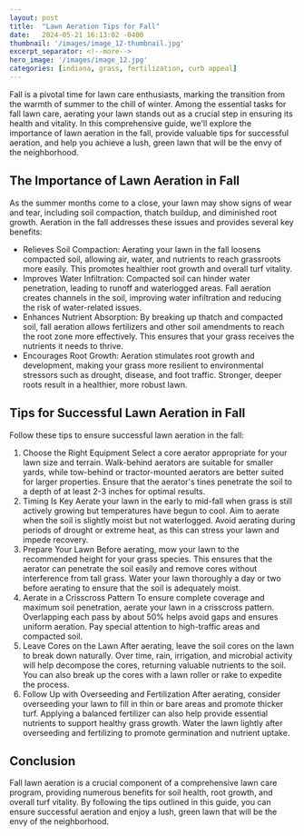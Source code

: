 ```yaml
---
layout: post
title:  "Lawn Aeration Tips for Fall"
date:   2024-05-21 16:13:02 -0400
thumbnail: '/images/image_12-thumbnail.jpg'
excerpt_separator: <!--more-->
hero_image: '/images/image_12.jpg'
categories: [indiana, grass, fertilization, curb appeal]
---
```

Fall is a pivotal time for lawn care enthusiasts, marking the transition from the warmth of summer to the chill of winter. <!--more-->Among the essential tasks for fall lawn care, aerating your lawn stands out as a crucial step in ensuring its health and vitality. In this comprehensive guide, we'll explore the importance of lawn aeration in the fall, provide valuable tips for successful aeration, and help you achieve a lush, green lawn that will be the envy of the neighborhood.

## The Importance of Lawn Aeration in Fall
As the summer months come to a close, your lawn may show signs of wear and tear, including soil compaction, thatch buildup, and diminished root growth. Aeration in the fall addresses these issues and provides several key benefits:
* Relieves Soil Compaction: Aerating your lawn in the fall loosens compacted soil, allowing air, water, and nutrients to reach grassroots more easily. This promotes healthier root growth and overall turf vitality.
* Improves Water Infiltration: Compacted soil can hinder water penetration, leading to runoff and waterlogged areas. Fall aeration creates channels in the soil, improving water infiltration and reducing the risk of water-related issues.
* Enhances Nutrient Absorption: By breaking up thatch and compacted soil, fall aeration allows fertilizers and other soil amendments to reach the root zone more effectively. This ensures that your grass receives the nutrients it needs to thrive.
* Encourages Root Growth: Aeration stimulates root growth and development, making your grass more resilient to environmental stressors such as drought, disease, and foot traffic. Stronger, deeper roots result in a healthier, more robust lawn.

## Tips for Successful Lawn Aeration in Fall
Follow these tips to ensure successful lawn aeration in the fall:
1. Choose the Right Equipment
Select a core aerator appropriate for your lawn size and terrain. Walk-behind aerators are suitable for smaller yards, while tow-behind or tractor-mounted aerators are better suited for larger properties. Ensure that the aerator's tines penetrate the soil to a depth of at least 2-3 inches for optimal results.
2. Timing Is Key
Aerate your lawn in the early to mid-fall when grass is still actively growing but temperatures have begun to cool. Aim to aerate when the soil is slightly moist but not waterlogged. Avoid aerating during periods of drought or extreme heat, as this can stress your lawn and impede recovery.
3. Prepare Your Lawn
Before aerating, mow your lawn to the recommended height for your grass species. This ensures that the aerator can penetrate the soil easily and remove cores without interference from tall grass. Water your lawn thoroughly a day or two before aerating to ensure that the soil is adequately moist.
4. Aerate in a Crisscross Pattern
To ensure complete coverage and maximum soil penetration, aerate your lawn in a crisscross pattern. Overlapping each pass by about 50% helps avoid gaps and ensures uniform aeration. Pay special attention to high-traffic areas and compacted soil.
5. Leave Cores on the Lawn
After aerating, leave the soil cores on the lawn to break down naturally. Over time, rain, irrigation, and microbial activity will help decompose the cores, returning valuable nutrients to the soil. You can also break up the cores with a lawn roller or rake to expedite the process.
6. Follow Up with Overseeding and Fertilization
After aerating, consider overseeding your lawn to fill in thin or bare areas and promote thicker turf. Applying a balanced fertilizer can also help provide essential nutrients to support healthy grass growth. Water the lawn lightly after overseeding and fertilizing to promote germination and nutrient uptake.

## Conclusion
Fall lawn aeration is a crucial component of a comprehensive lawn care program, providing numerous benefits for soil health, root growth, and overall turf vitality. By following the tips outlined in this guide, you can ensure successful aeration and enjoy a lush, green lawn that will be the envy of the neighborhood.
